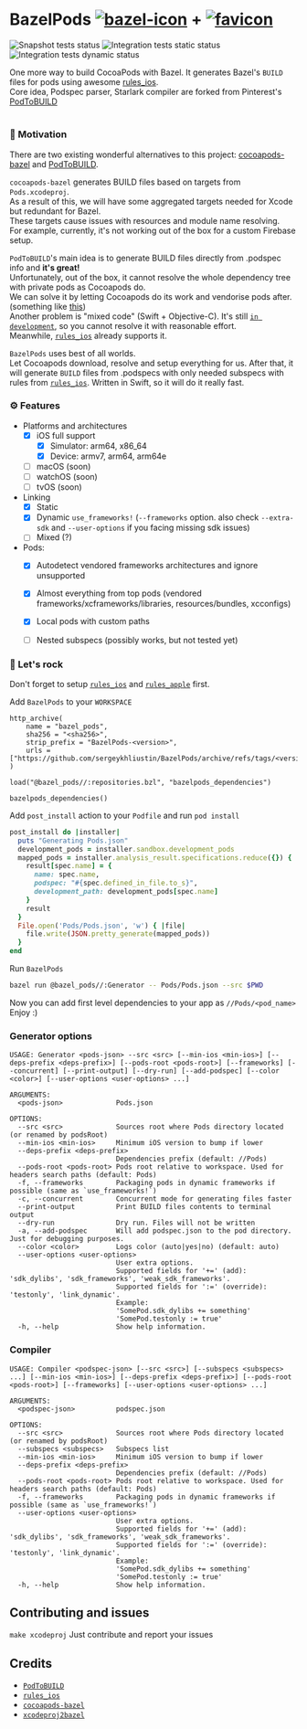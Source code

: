 #  BazelPods [![bazel-icon](https://user-images.githubusercontent.com/51409210/188334195-d558f4b3-cafb-4501-8dc7-ed4771508a09.svg)](https://bazel.build/) + [![favicon](https://user-images.githubusercontent.com/51409210/188334178-cbb1e7c9-aee3-4802-bcd2-81292d47d02d.png)](https://cocoapods.org/) 
![Snapshot tests status](https://github.com/sergeykhliustin/BazelPods/actions/workflows/snapshot_tests.yml/badge.svg?branch=main) ![Integration tests static status](https://github.com/sergeykhliustin/BazelPods/actions/workflows/integration_tests_static.yml/badge.svg?branch=main) ![Integration tests dynamic status](https://github.com/sergeykhliustin/BazelPods/actions/workflows/integration_tests_dynamic.yml/badge.svg?branch=main)

One more way to build CocoaPods with Bazel. It generates Bazel's `BUILD` files for pods using awesome [rules_ios](https://github.com/bazel-ios/rules_ios).  
Core idea, Podspec parser, Starlark compiler are forked from Pinterest's [PodToBUILD](https://github.com/pinterest/PodToBUILD)

#

### 🤔 Motivation
There are two existing wonderful alternatives to this project: [cocoapods-bazel](https://github.com/bazel-ios/cocoapods-bazel) and [PodToBUILD](https://github.com/pinterest/PodToBUILD).

`cocoapods-bazel` generates BUILD files based on targets from `Pods.xcodeproj`.  
As a result of this, we will have some aggregated targets needed for Xcode but redundant for Bazel.  
These targets cause issues with resources and module name resolving.  
For example, currently, it's not working out of the box for a custom Firebase setup.

`PodToBUILD`'s main idea is to generate BUILD files directly from .podspec info and **it's great!**  
Unfortunately, out of the box, it cannot resolve the whole dependency tree with private pods as Cocoapods do.  
We can solve it by letting Cocoapods do its work and vendorise pods after. (something like [this](https://github.com/pinterest/PodToBUILD/pull/216/files))  
Another problem is "mixed code" (Swift + Objective-C). It's still [`in development`](https://github.com/pinterest/PodToBUILD#does-it-work-with-swift), so you cannot resolve it with reasonable effort.  
Meanwhile, [`rules_ios`](https://github.com/bazel-ios/rules_ios) already supports it.

`BazelPods` uses best of all worlds.  
Let Cocoapods download, resolve and setup everything for us. After that, it will generate `BUILD` files from .podspecs with only needed subspecs with rules from [`rules_ios`](https://github.com/bazel-ios/rules_ios). Written in Swift, so it will do it really fast.

### ⚙️ Features

- Platforms and architectures
  - [x] iOS full support
    - [x] Simulator: arm64, x86_64
    - [x] Device: armv7, arm64, arm64e
  - [ ] macOS (soon)
  - [ ] watchOS (soon)
  - [ ] tvOS (soon)
- Linking
  - [x] Static
  - [x] Dynamic `use_frameworks!` (`--frameworks` option. also check `--extra-sdk` and `--user-options` if you facing missing sdk issues)
  - [ ] Mixed (?)
- Pods: 
  - [x] Autodetect vendored frameworks architectures and ignore unsupported
  - [x] Almost everything from top pods (vendored frameworks/xcframeworks/libraries, resources/bundles, xcconfigs)
  - [x] Local pods with custom paths
  - [ ] Nested subspecs (possibly works, but not tested yet)
  


### 🎸 Let's rock
Don't forget to setup [`rules_ios`](https://github.com/bazel-ios/rules_ios) and [`rules_apple`](https://github.com/bazelbuild/rules_apple) first.

Add `BazelPods` to your `WORKSPACE`
```starlark
http_archive(
    name = "bazel_pods",
    sha256 = "<sha256>",
    strip_prefix = "BazelPods-<version>",
    urls = ["https://github.com/sergeykhliustin/BazelPods/archive/refs/tags/<version>.tar.gz"],
)

load("@bazel_pods//:repositories.bzl", "bazelpods_dependencies")

bazelpods_dependencies()
```
Add `post_install` action to your `Podfile` and run `pod install`
```ruby
post_install do |installer|
  puts "Generating Pods.json"
  development_pods = installer.sandbox.development_pods
  mapped_pods = installer.analysis_result.specifications.reduce({}) { |result, spec|
    result[spec.name] = {
      name: spec.name,
      podspec: "#{spec.defined_in_file.to_s}",
      development_path: development_pods[spec.name]
    }
    result
  }
  File.open('Pods/Pods.json', 'w') { |file|
    file.write(JSON.pretty_generate(mapped_pods))
  }
end
```
Run `BazelPods`
```sh
bazel run @bazel_pods//:Generator -- Pods/Pods.json --src $PWD
```
Now you can add first level dependencies to your app as `//Pods/<pod_name>`  
Enjoy :)

### Generator options
```
USAGE: Generator <pods-json> --src <src> [--min-ios <min-ios>] [--deps-prefix <deps-prefix>] [--pods-root <pods-root>] [--frameworks] [--concurrent] [--print-output] [--dry-run] [--add-podspec] [--color <color>] [--user-options <user-options> ...]

ARGUMENTS:
  <pods-json>             Pods.json

OPTIONS:
  --src <src>             Sources root where Pods directory located (or renamed by podsRoot)
  --min-ios <min-ios>     Minimum iOS version to bump if lower
  --deps-prefix <deps-prefix>
                          Dependencies prefix (default: //Pods)
  --pods-root <pods-root> Pods root relative to workspace. Used for headers search paths (default: Pods)
  -f, --frameworks        Packaging pods in dynamic frameworks if possible (same as `use_frameworks!`)
  -c, --concurrent        Concurrent mode for generating files faster
  --print-output          Print BUILD files contents to terminal output
  --dry-run               Dry run. Files will not be written
  -a, --add-podspec       Will add podspec.json to the pod directory. Just for debugging purposes.
  --color <color>         Logs color (auto|yes|no) (default: auto)
  --user-options <user-options>
                          User extra options.
                          Supported fields for '+=' (add): 'sdk_dylibs', 'sdk_frameworks', 'weak_sdk_frameworks'.
                          Supported fields for ':=' (override): 'testonly', 'link_dynamic'.
                          Example:
                          'SomePod.sdk_dylibs += something'
                          'SomePod.testonly := true'
  -h, --help              Show help information.
```
### Compiler
```
USAGE: Compiler <podspec-json> [--src <src>] [--subspecs <subspecs> ...] [--min-ios <min-ios>] [--deps-prefix <deps-prefix>] [--pods-root <pods-root>] [--frameworks] [--user-options <user-options> ...]

ARGUMENTS:
  <podspec-json>          podspec.json

OPTIONS:
  --src <src>             Sources root where Pods directory located (or renamed by podsRoot)
  --subspecs <subspecs>   Subspecs list
  --min-ios <min-ios>     Minimum iOS version to bump if lower
  --deps-prefix <deps-prefix>
                          Dependencies prefix (default: //Pods)
  --pods-root <pods-root> Pods root relative to workspace. Used for headers search paths (default: Pods)
  -f, --frameworks        Packaging pods in dynamic frameworks if possible (same as `use_frameworks!`)
  --user-options <user-options>
                          User extra options.
                          Supported fields for '+=' (add): 'sdk_dylibs', 'sdk_frameworks', 'weak_sdk_frameworks'.
                          Supported fields for ':=' (override): 'testonly', 'link_dynamic'.
                          Example:
                          'SomePod.sdk_dylibs += something'
                          'SomePod.testonly := true'
  -h, --help              Show help information.
```
## Contributing and issues
`make xcodeproj`
Just contribute and report your issues 
## Credits 
- [`PodToBUILD`](https://github.com/pinterest/PodToBUILD)
- [`rules_ios`](https://github.com/bazel-ios/rules_ios)
- [`cocoapods-bazel`](https://github.com/bazel-ios/cocoapods-bazel)
- [`xcodeproj2bazel`](https://github.com/WeijunDeng/xcodeproj2bazel)
